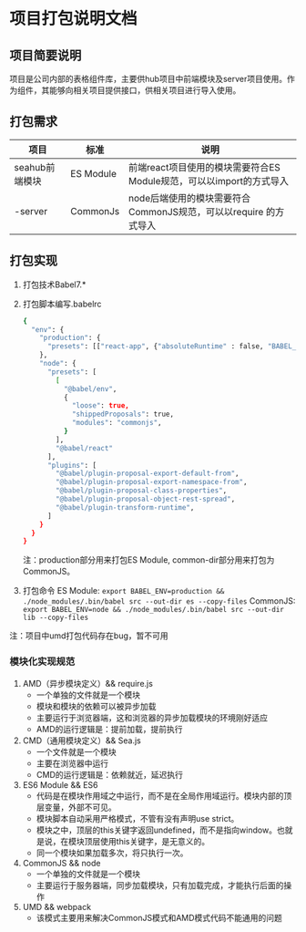 # 项目打包说明文档

## 项目简要说明

项目是公司内部的表格组件库，主要供hub项目中前端模块及server项目使用。作为组件，其能够向相关项目提供接口，供相关项目进行导入使用。

## 打包需求

| 项目           | 标准      | 说明                                                         |
| -------------- | --------- | ------------------------------------------------------------ |
| seahub前端模块 | ES Module | 前端react项目使用的模块需要符合ES Module规范，可以以import的方式导入 |
| -server        | CommonJs  | node后端使用的模块需要符合CommonJS规范，可以以require 的方式导入 |

## 打包实现

1. 打包技术Babel7.\*
2. 打包脚本编写.babelrc

   ```bash
   {
     "env": {
       "production": {
         "presets": [["react-app", {"absoluteRuntime" : false, "BABEL_ENV" : "production"}]],
       },
       "node": {
         "presets": [
           [
             "@babel/env",
             {
               "loose": true,
               "shippedProposals": true,
               "modules": "commonjs",
             }
           ],
           "@babel/react"
         ],
         "plugins": [
           "@babel/plugin-proposal-export-default-from", 
           "@babel/plugin-proposal-export-namespace-from", 
           "@babel/plugin-proposal-class-properties",
           "@babel/plugin-proposal-object-rest-spread",
           "@babel/plugin-transform-runtime",
         ]
       }
     }
   }

   ```

   注：production部分用来打包ES Module, common-dir部分用来打包为CommonJS。

3. 打包命令
   ES Module:
   `export BABEL_ENV=production && ./node_modules/.bin/babel src --out-dir es --copy-files`
   CommonJS:
   `export BABEL_ENV=node && ./node_modules/.bin/babel src --out-dir lib --copy-files`

 注：项目中umd打包代码存在bug，暂不可用

### 模块化实现规范

1. AMD（异步模块定义）&& require.js
   * 一个单独的文件就是一个模块
   * 模块和模块的依赖可以被异步加载
   * 主要运行于浏览器端，这和浏览器的异步加载模块的环境刚好适应
   * AMD的运行逻辑是：提前加载，提前执行
2. CMD（通用模块定义）&& Sea.js
   * 一个文件就是一个模块
   * 主要在浏览器中运行
   * CMD的运行逻辑是：依赖就近，延迟执行
3. ES6 Module && ES6
   * 代码是在模块作用域之中运行，而不是在全局作用域运行。模块内部的顶层变量，外部不可见。
   * 模块脚本自动采用严格模式，不管有没有声明use strict。
   * 模块之中，顶层的this关键字返回undefined，而不是指向window。也就是说，在模块顶层使用this关键字，是无意义的。
   * 同一个模块如果加载多次，将只执行一次。
4. CommonJS && node
   * 一个单独的文件就是一个模块
   * 主要运行于服务器端，同步加载模块，只有加载完成，才能执行后面的操作
5. UMD && webpack
   * 该模式主要用来解决CommonJS模式和AMD模式代码不能通用的问题
